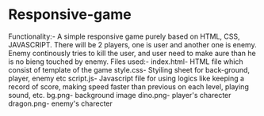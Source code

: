 # Responsive-game
Functionality:-
A simple responsive game purely based on HTML, CSS, JAVASCRIPT. 
There will be 2 players, one is user and another one is enemy. Enemy continously tries to kill the user, and user need to make aure than he is no bieng touched by enemy.
Files used:-
index.html- HTML file which consist of template of the game
style.css- Styiling sheet for back-ground, player, enemy etc
script.js- Javascript file for using logics like keeping a record of score, making speed faster than previous on each level, playing sound, etc.
bg.png- background image
dino.png- player's charecter
dragon.png- enemy's charecter
